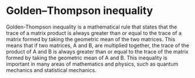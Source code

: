 # Golden–Thompson inequality

Golden-Thompson inequality is a mathematical rule that states that the trace of a matrix product is always greater than or equal to the trace of a matrix formed by taking the geometric mean of the two matrices. This means that if two matrices, A and B, are multiplied together, the trace of the product of A and B is always greater than or equal to the trace of the matrix formed by taking the geometric mean of A and B. This inequality is important in many areas of mathematics and physics, such as quantum mechanics and statistical mechanics.
